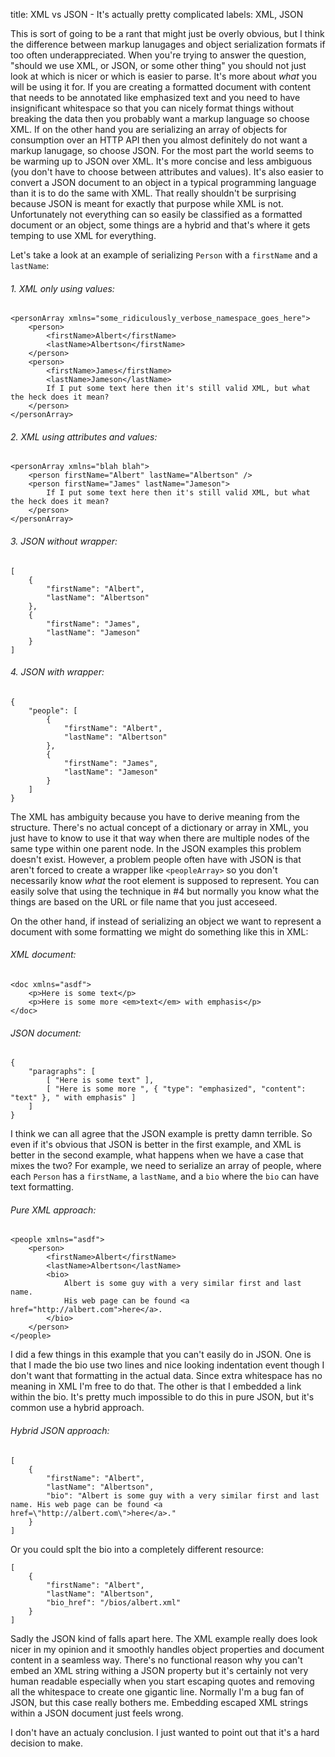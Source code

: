 title: XML vs JSON - It's actually pretty complicated
labels: XML, JSON

This is sort of going to be a rant that might just be overly obvious, but I think the difference between markup lanugages
and object serialization formats if too often underappreciated. When you're trying to answer the question, "should we use
XML, or JSON, or some other thing" you should not just look at which is nicer or which is easier to parse. It's more about
*what* you will be using it for. If you are creating a formatted document with content that needs to be annotated like
emphasized text and you need to have insignificant whitespace so that you can nicely format things without breaking the
data then you probably want a markup language so choose XML. If on the other hand you are serializing an array of objects 
for consumption over an HTTP API then you almost definitely do not want a markup lanugage, so choose JSON. For the most
part the world seems to be warming up to JSON over XML. It's more concise and less ambiguous (you don't have to choose
between attributes and values). It's also easier to convert a JSON document to an object in a typical programming language
than it is to do the same with XML. That really shouldn't be surprising because JSON is meant for exactly that purpose
while XML is not. Unfortunately not everything can so easily be classified as a formatted document or an object, some
things are a hybrid and that's where it gets temping to use XML for everything.

Let's take a look at an example of serializing `Person` with a `firstName` and a `lastName`:

###### 1. XML only using values:

    <personArray xmlns="some_ridiculously_verbose_namespace_goes_here">    
        <person>
            <firstName>Albert</firstName>
            <lastName>Albertson</firstName>
        </person>
        <person>
            <firstName>James</firstName>
            <lastName>Jameson</lastName>
            If I put some text here then it's still valid XML, but what the heck does it mean?
        </person>
    </personArray>

###### 2. XML using attributes and values:

    <personArray xmlns="blah blah">
        <person firstName="Albert" lastName="Albertson" />
        <person firstName="James" lastName="Jameson">
            If I put some text here then it's still valid XML, but what the heck does it mean?
        </person>
    </personArray>

###### 3. JSON without wrapper:

    [
        {
            "firstName": "Albert",
            "lastName": "Albertson"
        },
        {
            "firstName": "James",
            "lastName": "Jameson"
        }
    ]

###### 4. JSON with wrapper:

    {
        "people": [
            {
                "firstName": "Albert",
                "lastName": "Albertson"
            },
            {
                "firstName": "James",
                "lastName": "Jameson"
            }
        ]
    }

The XML has ambiguity because you have to derive meaning from the structure. There's no actual concept of a dictionary
or array in XML, you just have to know to use it that way when there are multiple nodes of the same type within one
parent node. In the JSON examples this problem doesn't exist. However, a problem people often have with JSON is that
aren't forced to create a wrapper like `<peopleArray>` so you don't necessarily know *what* the root element is supposed
to represent. You can easily solve that using the technique in #4 but normally you know what the things are based on the
URL or file name that you just acceseed.

On the other hand, if instead of serializing an object we want to represent a document with some formatting we might do
something like this in XML:

###### XML document:

    <doc xmlns="asdf">
        <p>Here is some text</p>
        <p>Here is some more <em>text</em> with emphasis</p>
    </doc>

###### JSON document:

    {
        "paragraphs": [
            [ "Here is some text" ],
            [ "Here is some more ", { "type": "emphasized", "content": "text" }, " with emphasis" ]
        ]
    }

I think we can all agree that the JSON example is pretty damn terrible. So even if it's obvious that JSON is better in the
first example, and XML is better in the second example, what happens when we have a case that mixes the two? For example,
we need to serialize an array of people, where each `Person` has a `firstName`, a `lastName`, and a `bio` where the `bio`
can have text formatting.

###### Pure XML approach:

    <people xmlns="asdf">
        <person>
            <firstName>Albert</firstName>
            <lastName>Albertson</lastName>
            <bio>
                Albert is some guy with a very similar first and last name.
                His web page can be found <a href="http://albert.com">here</a>.
            </bio>
        </person>
    </people>

I did a few things in this example that you can't easily do in JSON. One is that I made the bio use two lines and nice
looking indentation event though I don't want that formatting in the actual data. Since extra whitespace has no meaning
in XML I'm free to do that. The other is that I embedded a link within the bio. It's pretty much impossible to do this
in pure JSON, but it's common use a hybrid approach.

###### Hybrid JSON approach:

    [
        {
            "firstName": "Albert",
            "lastName": "Albertson",
            "bio": "Albert is some guy with a very similar first and last name. His web page can be found <a href=\"http://albert.com\">here</a>."
        }
    ]

Or you could splt the bio into a completely different resource:

    [
        {
            "firstName": "Albert",
            "lastName": "Albertson",
            "bio_href": "/bios/albert.xml"
        }
    ]

Sadly the JSON kind of falls apart here. The XML example really does look nicer in my opinion and it smoothly handles
object properties and document content in a seamless way. There's no functional reason why you can't embed an XML string
withing a JSON property but it's certainly not very human readable especially when you start escaping quotes and
removing all the whitespace to create one gigantic line. Normally I'm a bug fan of JSON, but this case really bothers me.
Embedding escaped XML strings within a JSON document just feels wrong.

I don't have an actualy conclusion. I just wanted to point out that it's a hard decision to make.
